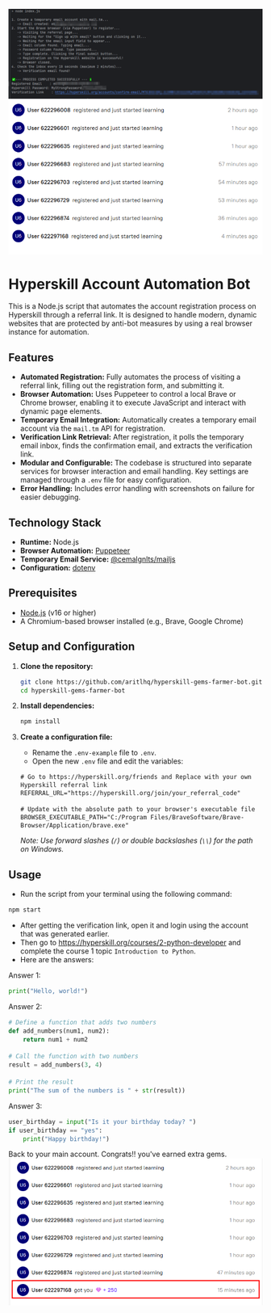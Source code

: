 ![Hyperskill Account Automation Bot](./imgs/img.png)
![Hyperskill Account Automation Bot](./imgs/img_1.png)

# Hyperskill Account Automation Bot

This is a Node.js script that automates the account registration process on Hyperskill through a referral link. It is
designed to handle modern, dynamic websites that are protected by anti-bot measures by using a real browser instance for
automation.

## Features

- **Automated Registration:** Fully automates the process of visiting a referral link, filling out the registration
  form, and submitting it.
- **Browser Automation:** Uses Puppeteer to control a local Brave or Chrome browser, enabling it to execute JavaScript
  and interact with dynamic page elements.
- **Temporary Email Integration:** Automatically creates a temporary email account via the `mail.tm` API for
  registration.
- **Verification Link Retrieval:** After registration, it polls the temporary email inbox, finds the confirmation email,
  and extracts the verification link.
- **Modular and Configurable:** The codebase is structured into separate services for browser interaction and email
  handling. Key settings are managed through a `.env` file for easy configuration.
- **Error Handling:** Includes error handling with screenshots on failure for easier debugging.

## Technology Stack

- **Runtime:** Node.js
- **Browser Automation:** [Puppeteer](https://pptr.dev/)
- **Temporary Email Service:** [@cemalgnlts/mailjs](https://www.npmjs.com/package/@cemalgnlts/mailjs)
- **Configuration:** [dotenv](https://www.npmjs.com/package/dotenv)

## Prerequisites

- [Node.js](https://nodejs.org/) (v16 or higher)
- A Chromium-based browser installed (e.g., Brave, Google Chrome)

## Setup and Configuration

1. **Clone the repository:**
   ```sh
   git clone https://github.com/aritlhq/hyperskill-gems-farmer-bot.git
   cd hyperskill-gems-farmer-bot
   ```

2. **Install dependencies:**
   ```sh
   npm install
   ```

3. **Create a configuration file:**
    - Rename the `.env-example` file to `.env`.
    - Open the new `.env` file and edit the variables:

   ```env
   # Go to https://hyperskill.org/friends and Replace with your own Hyperskill referral link
   REFERRAL_URL="https://hyperskill.org/join/your_referral_code"

   # Update with the absolute path to your browser's executable file
   BROWSER_EXECUTABLE_PATH="C:/Program Files/BraveSoftware/Brave-Browser/Application/brave.exe"
   ```

   *Note: Use forward slashes (`/`) or double backslashes (`\\`) for the path on Windows.*

## Usage

- Run the script from your terminal using the following command:

```sh
npm start
```

- After getting the verification link, open it and login using the account that was generated earlier.
- Then go to https://hyperskill.org/courses/2-python-developer and complete the course 1 topic `Introduction to Python`.
- Here are the answers:

Answer 1:

```python
print("Hello, world!")
```

Answer 2:

```python
# Define a function that adds two numbers
def add_numbers(num1, num2):
    return num1 + num2

# Call the function with two numbers
result = add_numbers(3, 4)

# Print the result
print("The sum of the numbers is " + str(result)) 
```

Answer 3:

```python
user_birthday = input("Is it your birthday today? ")
if user_birthday == "yes":
    print("Happy birthday!")
```

Back to your main account. Congrats!! you've earned extra gems.
![Hyperskill Account Automation Bot](./imgs/img_2.png)